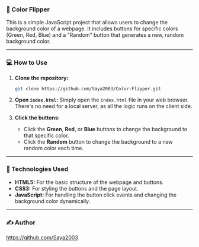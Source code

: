 ### 🎨 Color Flipper

This is a simple JavaScript project that allows users to change the background color of a webpage. It includes buttons for specific colors (Green, Red, Blue) and a "Random" button that generates a new, random background color.

-----

### 💻 How to Use

1.  **Clone the repository:**

    ```bash
    git clone https://github.com/Saya2003/Color-Flipper.git
    ```

2.  **Open `index.html`:** Simply open the `index.html` file in your web browser. There's no need for a local server, as all the logic runs on the client side.

3.  **Click the buttons:**

      * Click the **Green**, **Red**, or **Blue** buttons to change the background to that specific color.
      * Click the **Random** button to change the background to a new random color each time.

-----

### 🚀 Technologies Used

  * **HTML5:** For the basic structure of the webpage and buttons.
  * **CSS3:** For styling the buttons and the page layout.
  * **JavaScript:** For handling the button click events and changing the background color dynamically.

-----

### ✍️ Author

https://github.com/Saya2003